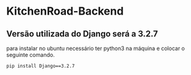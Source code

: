 # KitchenRoad-Backend

## Versão utilizada do Django será a 3.2.7

para instalar no ubuntu necessário ter python3 na máquina e colocar o seguinte comando.

```
pip install Django==3.2.7
```